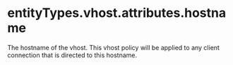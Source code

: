 # entityTypes.vhost.attributes.hostname

The hostname of the vhost. This vhost policy will be applied to any client connection that is directed to this hostname.

